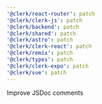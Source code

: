 ```yaml
---
'@clerk/react-router': patch
'@clerk/clerk-js': patch
'@clerk/backend': patch
'@clerk/shared': patch
'@clerk/astro': patch
'@clerk/clerk-react': patch
'@clerk/remix': patch
'@clerk/types': patch
'@clerk/clerk-expo': patch
'@clerk/vue': patch
---
```


Improve JSDoc comments
